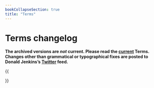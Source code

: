 ```yaml
---
bookCollapseSection: true
title: "Terms"
---
```


# Terms changelog

**The archived versions are _not_ current. Please read the [current](https://github.com/donaldjenkins/policies/blob/main/terms.md) Terms. Changes other than grammatical or typographical fixes are posted to Donald Jenkins’s [Twitter](https://www.twitter.com/donaldjenkins) feed.**

{{<section>}}
